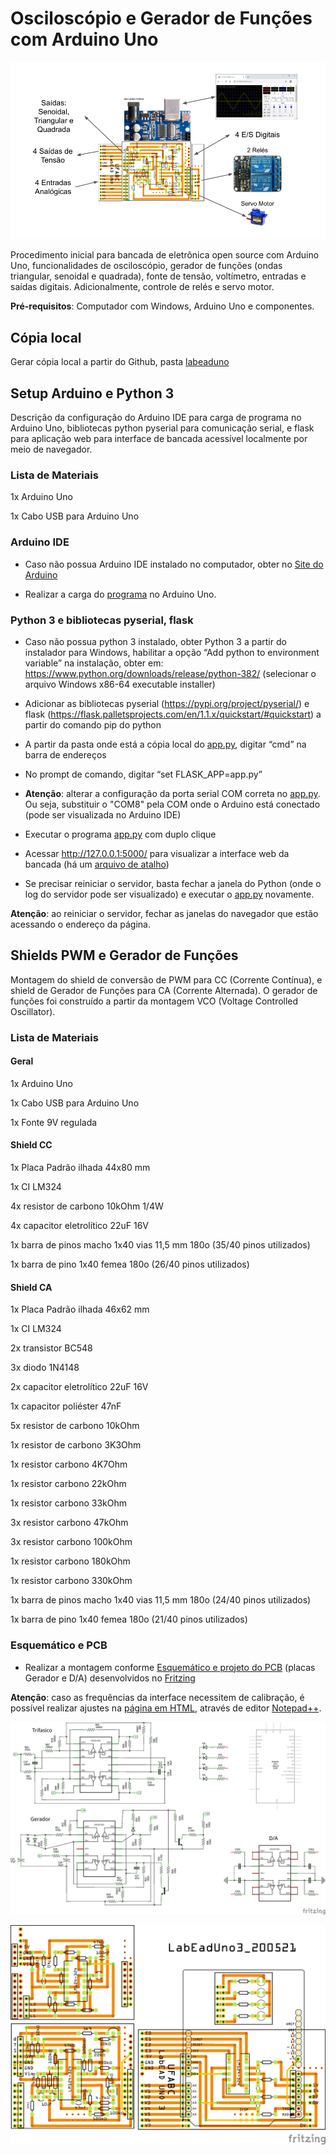 # Osciloscópio e Gerador de Funções com Arduino Uno

![Geral](https://github.com/vthayashi/OKIoT/blob/master/labead/img/geral.png)

Procedimento inicial para bancada de eletrônica open source com Arduino Uno, funcionalidades de osciloscópio, gerador de funções (ondas triangular, senoidal e quadrada), fonte de tensão, voltímetro, entradas e saídas digitais. Adicionalmente, controle de relés e servo motor.

**Pré-requisitos**: Computador com Windows, Arduino Uno e componentes.

## Cópia local
Gerar cópia local a partir do Github, pasta [labeaduno](https://github.com/vthayashi/OKIoT/tree/master/labead/labeaduno)

## Setup Arduino e Python 3
Descrição da configuração do Arduino IDE para carga de programa no Arduino Uno, bibliotecas python pyserial para comunicação serial, e flask para aplicação web para interface de bancada acessível localmente por meio de navegador.

### Lista de Materiais
1x Arduino Uno

1x Cabo USB para Arduino Uno

### Arduino IDE
- Caso não possua Arduino IDE instalado no computador, obter no [Site do Arduino](https://arduino.cc/en/Main/Software)

- Realizar a carga do [programa](https://github.com/vthayashi/OKIoT/tree/master/labead/labeaduno/LabEadUno3_2005020a) no Arduino Uno.

### Python 3 e bibliotecas pyserial, flask
- Caso não possua python 3 instalado, obter Python 3 a partir do instalador para Windows, habilitar a opção “Add python to environment variable” na instalação, obter em: https://www.python.org/downloads/release/python-382/ (selecionar o arquivo Windows x86-64 executable installer)

- Adicionar as bibliotecas pyserial (https://pypi.org/project/pyserial/) e flask (https://flask.palletsprojects.com/en/1.1.x/quickstart/#quickstart) a partir do comando pip do python

- A partir da pasta onde está a cópia local do [app.py](https://github.com/vthayashi/OKIoT/blob/master/labead/labeaduno/app.py), digitar “cmd” na barra de endereços

- No prompt de comando, digitar “set FLASK_APP=app.py”

- **Atenção**: alterar a configuração da porta serial COM correta no [app.py](https://github.com/vthayashi/OKIoT/blob/master/labead/labeaduno/app.py). Ou seja, substituir o "COM8" pela COM onde o Arduino está conectado (pode ser visualizada no Arduino IDE)

- Executar o programa [app.py](https://github.com/vthayashi/OKIoT/blob/master/labead/labeaduno/app.py) com duplo clique

- Acessar http://127.0.0.1:5000/ para visualizar a interface web da bancada (há um [arquivo de atalho](https://github.com/vthayashi/OKIoT/blob/master/labead/labeaduno/LabEad.url))

- Se precisar reiniciar o servidor, basta fechar a janela do Python (onde o log do servidor pode ser visualizado) e executar o [app.py](https://github.com/vthayashi/OKIoT/blob/master/labead/labeaduno/app.py) novamente.

**Atenção**: ao reiniciar o servidor, fechar as janelas do navegador que estão acessando o endereço da página.

## Shields PWM e Gerador de Funções
Montagem do shield de conversão de PWM para CC (Corrente Contínua), e shield de Gerador de Funções para CA (Corrente Alternada).
O gerador de funções foi construído a partir da montagem VCO (Voltage Controlled Oscillator).

### Lista de Materiais

#### Geral

1x Arduino Uno

1x Cabo USB para Arduino Uno

1x Fonte 9V regulada

#### Shield CC

1x Placa Padrão ilhada 44x80 mm

1x CI LM324

4x resistor de carbono 10kOhm 1/4W

4x capacitor eletrolítico 22uF 16V

1x barra de pinos macho 1x40 vias 11,5 mm 180o (35/40 pinos utilizados)

1x barra de pino 1x40 femea 180o (26/40 pinos utilizados)

#### Shield CA

1x Placa Padrão ilhada 46x62 mm

1x CI LM324

2x transistor BC548

3x diodo 1N4148

2x capacitor eletrolítico 22uF 16V

1x capacitor poliéster 47nF

5x resistor de carbono 10kOhm

1x resistor de carbono 3K3Ohm

1x resistor carbono 4K7Ohm

1x resistor carbono 22kOhm

1x resistor carbono 33kOhm

3x resistor carbono 47kOhm

3x resistor carbono 100kOhm

1x resistor carbono 180kOhm

1x resistor carbono 330kOhm

1x barra de pinos macho 1x40 vias 11,5 mm 180o (24/40 pinos utilizados)

1x barra de pino 1x40 femea 180o (21/40 pinos utilizados)

### Esquemático e PCB
- Realizar a montagem conforme [Esquemático e projeto do PCB](https://github.com/vthayashi/OKIoT/blob/master/labead/labeaduno/LabEadUno3_200521.fzz) (placas Gerador e D/A) desenvolvidos no [Fritzing](https://fritzing.org/home/)

**Atenção**: caso as frequências da interface necessitem de calibração, é possível realizar ajustes na [página em HTML](https://github.com/vthayashi/OKIoT/blob/master/labead/labeaduno/templates/scope.html), através de editor [Notepad++](https://notepad-plus-plus.org/).

![Esquemático](https://github.com/vthayashi/OKIoT/blob/master/labead/img/esquematico.png)

![PCB](https://github.com/vthayashi/OKIoT/blob/master/labead/img/pcb.png)
